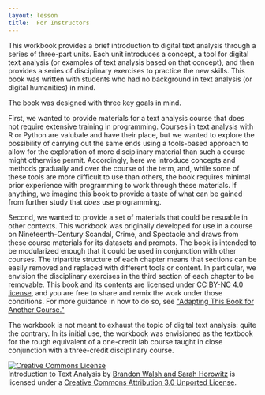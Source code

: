 ```yaml
---
layout: lesson
title:  For Instructors
---
```

This workbook provides a brief introduction to digital text analysis through a series of three-part units. Each unit introduces a concept, a tool for digital text analysis (or examples of text analysis based on that concept), and then provides a series of disciplinary exercises to practice the new skills. This book was written with students who had no background in text analysis (or digital humanities) in mind.

The book was designed with three key goals in mind.

First, we wanted to provide materials for a text analysis course that does not require extensive training in programming. Courses in text analysis with R or Python are valubale and have their place, but we wanted to explore the possibility of carrying out the same ends using a tools-based approach to allow for the exploration of more disciplinary material than such a course might otherwise permit. Accordingly, here we introduce concepts and methods gradually and over the course of the term, and, while some of these tools are more difficult to use than others, the book requires minimal prior experience with programming to work through these materials. If anything, we imagine this book to provide a taste of what can be gained from further study that *does* use programming.

Second, we wanted to provide a set of materials that could be resuable in other contexts. This workbook was originally developed for use in a course on Nineteenth-Century Scandal, Crime, and Spectacle and draws from these course materials for its datasets and prompts. The book is intended to be modularized enough that it could be used in conjunction with other courses. The tripartite structure of each chapter means that sections can be easily removed and replaced with different tools or content. In particular, we envision the disciplinary exercises in the third section of each chapter to be removable. This book and its contents are licensed under [CC BY-NC 4.0 license](/textanalysiscoursebook/book/http:/creativecommons.org/licenses/by-nc/4.0/), and you are free to share and remix the work under those conditions. For more guidance in how to do so, see ["Adapting This Book for Another Course."](/textanalysiscoursebook/book/conclusion/adapting)

The workbook is not meant to exhaust the topic of digital text analysis: quite the contrary. In its initial use, the workbook was envisioned as the textbook for the rough equivalent of a one-credit lab course taught in close conjunction with a three-credit disciplinary course. 


<a rel="license" href="http:/creativecommons.org/licenses/by/3.0/"><img alt="Creative Commons License" style="border-width:0" src="https:/i.creativecommons.org/l/by/3.0/80x15.png" /></a><br />Introduction to Text Analysis</span> by <a xmlns:cc="http:/creativecommons.org/ns#" href="https:/bmw9t.gitbooks.io/introduction-to-text-analysis/content/index.html" property="cc:attributionName" rel="cc:attributionURL">Brandon Walsh and Sarah Horowitz</a> is licensed under a <a rel="license" href="http:/creativecommons.org/licenses/by/3.0/">Creative Commons Attribution 3.0 Unported License</a>.
